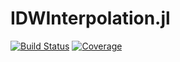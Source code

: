 # IDWInterpolation.jl

[![Build Status](https://github.com/evanderveer/IDWInterpolation.jl/actions/workflows/CI.yml/badge.svg?branch=main)](https://github.com/evanderveer/IDWInterpolation.jl/actions/workflows/CI.yml?query=branch%3Amain)
[![Coverage](https://codecov.io/gh/evanderveer/IDWInterpolation.jl/branch/main/graph/badge.svg)](https://codecov.io/gh/evanderveer/IDWInterpolation.jl)
